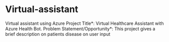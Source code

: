 # Virtual-assistant
Virtual assistant using Azure 
Project Title*: Virtual Healthcare Assistant with Azure Health Bot.
Problem Statement/Opportunity*: This project gives a brief description on patients disease on user input

